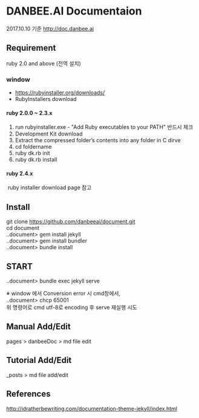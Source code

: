 # DANBEE.AI Documentaion
2017.10.10 기준
http://doc.danbee.ai

## Requirement
ruby 2.0 and above (전역 설치)

### window
 - https://rubyinstaller.org/downloads/
 - RubyInstallers download
 #### ruby 2.0.0 ~ 2.3.x
 1. run rubyinstaller.exe - "Add Ruby executables to your PATH" 반드시 체크 <br/>
 2. Development Kit download <br/> 
 3. Extract the compressed folder’s contents into any folder in C dirve <br/> 
 4. cd foldername <br/> 
 5. ruby dk.rb init <br/> 
 6. ruby dk.rb install <br/>
 #### ruby 2.4.x
  ruby installer download page 참고

## Install
git clone https://github.com/danbeeai/document.git <br/>
cd document <br/>
..document> gem install jekyll <br/>
..document> gem install bundler <br/>
..document> bundle install <br/>

## START
..document> bundle exec jekyll serve

※ window 에서 Conversion error 시 cmd창에서, <br/>
  ..document> chcp 65001<br/>
위 명령어로 cmd utf-8로 encoding 후 serve 재실행 시도<br/>
  


## Manual Add/Edit
pages > danbeeDoc > md file edit

## Tutorial Add/Edit 
_posts > md file add/edit

## References
http://idratherbewriting.com/documentation-theme-jekyll/index.html



  
